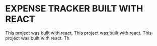 # EXPENSE TRACKER BUILT WITH REACT

This project was built with react.
This project was built with react.
This project was built with react.
Th


